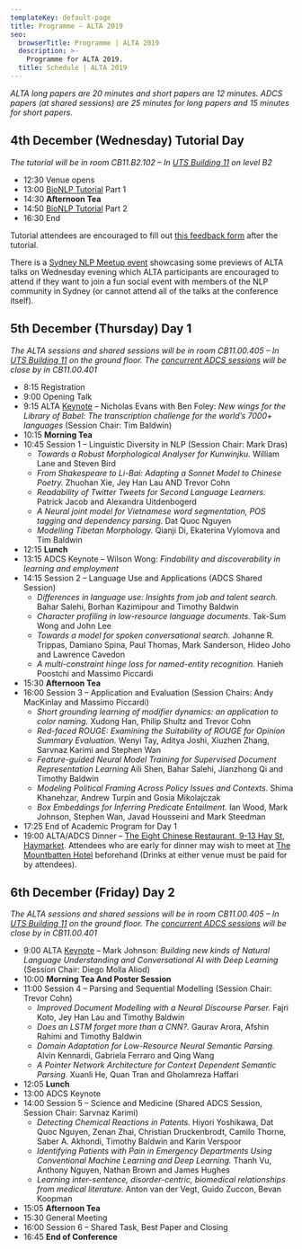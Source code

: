 ```yaml
---
templateKey: default-page
title: Programme – ALTA 2019
seo:
  browserTitle: Programme | ALTA 2019
  description: >-
    Programme for ALTA 2019.
  title: Schedule | ALTA 2019
---
```


_ALTA long papers are 20 minutes and short papers are 12 minutes. ADCS papers (at shared sessions) are 25 minutes for long papers and 15 minutes for short papers._
 
## 4th December (Wednesday) Tutorial Day

_The tutorial will be in room CB11.B2.102 – In [UTS Building 11](https://goo.gl/maps/ixQRd94JR9BU8d2z9) on level B2_

* 12:30 Venue opens
* 13:00 [BioNLP Tutorial](/tutorial) Part 1
* 14:30 **Afternoon Tea**
* 14:50 [BioNLP Tutorial](/tutorial) Part 2
* 16:30 End

Tutorial attendees are encouraged to fill out [this feedback form](https://forms.gle/Z8Tt6vzwvnm9u7729) after the tutorial.

There is a [Sydney NLP Meetup event](https://www.meetup.com/Sydney-Natural-Language-Processing-Meetup/events/266866710) showcasing some previews of ALTA talks on Wednesday evening which ALTA participants are encouraged to attend if they want to join a fun social event with members of the NLP community in Sydney (or cannot attend all of the talks at the conference itself).

## 5th December (Thursday) Day 1

_The ALTA sessions and shared sessions will be in room CB11.00.405 – In [UTS Building 11](https://goo.gl/maps/ixQRd94JR9BU8d2z9) on the ground floor. The [concurrent ADCS sessions](http://adcs-conference.org/2019/programme.html) will be close by in CB11.00.401_

* 8:15 Registration
* 9:00 Opening Talk
* 9:15 ALTA [Keynote](/keynotes) – Nicholas Evans with Ben Foley: _New wings for the Library of Babel: The transcription challenge for the world’s 7000+ languages_ (Session Chair: Tim Baldwin)  
* 10:15 **Morning Tea**
* 10:45 Session 1 – Linguistic Diversity in NLP (Session Chair: Mark Dras) 
  * _Towards a Robust Morphological Analyser for Kunwinjku._
    William Lane and Steven Bird 
  * _From Shakespeare to Li-Bai: Adapting a Sonnet Model to Chinese Poetry._
    Zhuohan Xie, Jey Han Lau AND Trevor Cohn 
  * _Readability of Twitter Tweets for Second Language Learners._
    Patrick Jacob and Alexandra Uitdenbogerd 
  * _A Neural joint model for Vietnamese word segmentation, POS tagging and dependency parsing._
    Dat Quoc Nguyen 
  * _Modelling Tibetan Morphology._
    Qianji Di, Ekaterina Vylomova and Tim Baldwin 
* 12:15 **Lunch**
* 13:15 ADCS Keynote – Wilson Wong: _Findability and discoverability in learning and employment_
* 14:15 Session 2 – Language Use and Applications (ADCS Shared Session) 
  * _Differences in language use: Insights from job and talent search._
    Bahar Salehi, Borhan Kazimipour and Timothy Baldwin 
  * _Character profiling in low-resource language documents._
    Tak-Sum Wong and John Lee
  * _Towards a model for spoken conversational search._
    Johanne R. Trippas, Damiano Spina, Paul Thomas, Mark Sanderson, Hideo Joho and Lawrence Cavedon
  * _A multi-constraint hinge loss for named-entity recognition._
    Hanieh Poostchi and Massimo Piccardi 
* 15:30 **Afternoon Tea**
* 16:00 Session 3 – Application and Evaluation (Session Chairs: Andy MacKinlay and Massimo Piccardi) 
  * _Short grounding learning of modifier dynamics: an application to color naming._
    Xudong Han, Philip Shultz and Trevor Cohn
  * _Red-faced ROUGE: Examining the Suitability of ROUGE for Opinion Summary Evaluation._
    Wenyi Tay, Aditya Joshi, Xiuzhen Zhang, Sarvnaz Karimi and Stephen Wan
  * _Feature-guided Neural Model Training for Supervised Document Representation Learning_
     Aili Shen, Bahar Salehi, Jianzhong Qi and Timothy Baldwin 
  * _Modeling Political Framing Across Policy Issues and Contexts._
    Shima Khanehzar, Andrew Turpin and Gosia Mikolajczak  
  * _Box Embeddings for Inferring Predicate Entailment._
    Ian Wood, Mark Johnson, Stephen Wan, Javad Housseini and Mark Steedman 
* 17:25 End of Academic Program for Day 1
* 19:00 ALTA/ADCS Dinner – [The Eight Chinese Restaurant, 9-13 Hay St, Haymarket](https://goo.gl/maps/Dc5XwZarV3gYeCZ88). Attendees who are early for dinner may wish to meet at [The Mountbatten Hotel](https://goo.gl/maps/Fz2BNdxNvPByLkX8A) beforehand (Drinks at either venue must be paid for by attendees).

## 6th December (Friday) Day 2

_The ALTA sessions and shared sessions will be in room CB11.00.405 – In [UTS Building 11](https://goo.gl/maps/ixQRd94JR9BU8d2z9) on the ground floor. The [concurrent ADCS sessions](http://adcs-conference.org/2019/programme.html) will be close by in CB11.00.401_

* 9:00 ALTA [Keynote](/keynotes) – Mark Johnson: _Building new kinds of Natural Language Understanding and Conversational AI with Deep Learning_ (Session Chair: Diego Molla Aliod)  
* 10:00 **Morning Tea And Poster Session**
* 11:00 Session 4 – Parsing and Sequential Modelling (Session Chair: Trevor Cohn)   
  * _Improved Document Modelling with a Neural Discourse Parser._
    Fajri Koto, Jey Han Lau and Timothy Baldwin 
  * _Does an LSTM forget more than a CNN?._
    Gaurav Arora, Afshin Rahimi and Timothy Baldwin
  * _Domain Adaptation for Low-Resource Neural Semantic Parsing._
    Alvin Kennardi, Gabriela Ferraro and Qing Wang
  * _A Pointer Network Architecture for Context Dependent Semantic Parsing._
    Xuanli He, Quan Tran and Gholamreza Haffari 
* 12:05 **Lunch**
* 13:00 ADCS Keynote
* 14:00 Session 5 – Science and Medicine (Shared ADCS Session, Session Chair: Sarvnaz Karimi) 
  * _Detecting Chemical Reactions in Patents._
    Hiyori Yoshikawa, Dat Quoc Nguyen, Zenan Zhai, Christian Druckenbrodt, Camilo Thorne, Saber A. Akhondi, Timothy Baldwin and Karin Verspoor
  * _Identifying Patients with Pain in Emergency Departments Using Conventional Machine Learning and Deep Learning._
    Thanh Vu, Anthony Nguyen, Nathan Brown and James Hughes
  * _Learning inter-sentence, disorder-centric, biomedical relationships from medical literature._
    Anton van der Vegt, Guido Zuccon, Bevan Koopman 
* 15:05 **Afternoon Tea**
* 15:30 General Meeting
* 16:00 Session 6 – Shared Task, Best Paper and Closing
* 16:45 **End of Conference**

